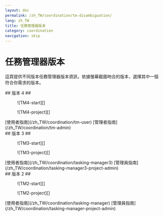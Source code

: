 ```yaml
---
layout: doc
permalink: /zh_TW/coordination/tm-disambiguation/
lang: zh_TW
title: 任務管理器版本
category: coordination
navigation: skip
---
```


任務管理器版本
============

這頁提供不同版本任務管理器版本資訊，依據螢幕截圖吻合的版本，選擇其中一個符合你需求的版本。

<div class='disambiguation-version' markdown="1">
## 版本 4 ##

<figure markdown="1">
![TM4-start][]
</figure>
<figure markdown="1">
![TM4-project][]
</figure>

<div class='disambiguation-link' markdown="1">
[使用者指南](/zh_TW/coordination/tm-user) [管理者指南](/zh_TW/coordination/tm-admin)
</div>
</div>

<div class='disambiguation-version' markdown="1">
## 版本 3 ##

<figure markdown="1">
![TM3-start][]
</figure>
<figure markdown="1">
![TM3-project][]
</figure>

<div class='disambiguation-link' markdown="1">
[使用者指南](/zh_TW/coordination/tasking-manager3) [管理員指南](/zh_TW/coordination/tasking-manager3-project-admin)
</div>
</div>


<div class='disambiguation-version' markdown="1">
## 版本 2 ##

<figure markdown="1">
![TM2-start][]
</figure>
<figure markdown="1">
![TM2-project][]
</figure>

<div class='disambiguation-link' markdown="1">
[使用者指南](/zh_TW/coordination/tasking-manager) [管理員指南](/zh_TW/coordination/tasking-manager-project-admin)
</div>
</div>


[TM2-start]: /images/coordination/tasking_manager_image01.png
[TM2-project]: /images/coordination/tasking_manager_image04.png
[TM3-start]: /images/coordination/tm3-start.png
[TM3-project]: /images/coordination/tm3-project.png
[TM4-start]: /images/coordination/tm4-start.png
[TM4-project]: /images/coordination/tm4-project.png
